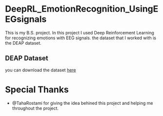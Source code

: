 # DeepRL_EmotionRecognition_UsingEEGsignals
 
 This is my B.S. project. In this project I used Deep Reinforcement Learning for recognizing emotions with EEG signals.
 the dataset that I worked with is the DEAP dataset.
 
## DEAP Dataset
you can download the dataset [here](http://www.eecs.qmul.ac.uk/mmv/datasets/deap/index.html)

# Special Thanks
- @TahaRostami for giving the idea behined this project and helping me throughout the project.